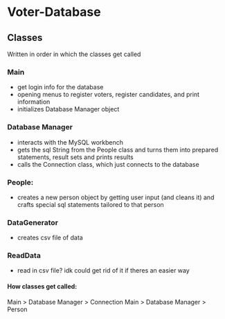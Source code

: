 # Voter-Database

## Classes
Written in order in which the classes get called

### Main
- get login info for the database
- opening menus to register voters, register candidates, and print information
- initializes Database Manager object

### Database Manager
- interacts with the MySQL workbench 
- gets the sql String from the People class and turns them into prepared statements, result sets and prints results
- calls the Connection class, which just connects to the database

### People:
- creates a new person object by getting user input (and cleans it) and crafts special sql statements tailored to that person

### DataGenerator
- creates csv file of data

### ReadData
- read in csv file? idk could get rid of it if theres an easier way

#### How classes get called:
Main > Database Manager > Connection
Main > Database Manager > Person

